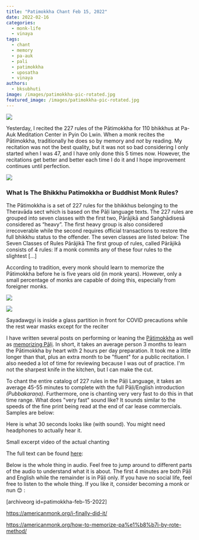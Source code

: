```yaml
---
title: "Patimokkha Chant Feb 15, 2022"
date: 2022-02-16
categories: 
  - monk-life
  - vinaya
tags: 
  - chant
  - memory
  - pa-auk
  - pali
  - patimokkha
  - uposatha
  - vinaya
authors: 
  - bksubhuti
image: /images/patimokkha-pic-rotated.jpg
featured_image: /images/patimokkha-pic-rotated.jpg
---
```


![](/images/patimokkha-pic-crop.jpg)

Yesterday, I recited the 227 rules of the Pātimokkha for 110 bhikkhus at Pa-Auk Meditation Center in Pyin Oo Lwin. When a monk recites the Pātimokkha, traditionally he does so by memory and _not_ by reading. My recitation was not the best quality, but it was not so bad considering I only started when I was 47, and I have only done this 5 times now. However, the recitations get better and better each time I do it and I hope improvement continues until perfection.

![](/images/patimokkha.jpg)

### What Is The Bhikkhu Patimokkha or Buddhist Monk Rules?

The Pātimokkha is a set of 227 rules for the bhikkhus belonging to the Theravāda sect which is based on the Pāḷi language texts. The 227 rules are grouped into seven classes with the first two, Pārājikā and Saṅghādisesā considered as “heavy”. The first heavy group is also considered irrecoverable while the second requires official transactions to restore the full bhikkhu status to the offender. The seven classes are listed below: The Seven Classes of Rules Pārājikā The first group of rules, called Pārājikā consists of 4 rules: If a monk commits any of these four rules to the slightest \[…\]

According to tradition, every monk should learn to memorize the Pātimokkha before he is five years old (in monk years). However, only a small percentage of monks are capable of doing this, especially from foreigner monks.

![](/images/patimokkha-buddha.jpg)

![](/images/patimokkha-group1.jpg)

Sayadawgyi is inside a glass partition in front for COVID precautions while the rest wear masks except for the reciter

I have written several posts on performing or leaning the [Pātimokkha](https://americanmonk.org/i-finally-did-it/) as well as [memorizing Pāḷi](https://americanmonk.org/how-to-memorize-pa%e1%b8%b7i-by-rote-method/). In short, it takes an average person 3 months to learn the Pātimokkha by heart with 2 hours per day preparation. It took me a little longer than that, plus an extra month to be "fluent" for a public recitation. I also needed a lot of time for reviewing because I was out of practice. I'm not the sharpest knife in the kitchen, but I can make the cut.

To chant the entire catalog of 227 rules in the Pāḷi Language, it takes an average 45-55 minutes to complete with the full Pāḷi/English introduction _(Pubbakaraṇa)_. Furthermore, one is chanting very very fast to do this in that time range. What does "very fast" sound like? It sounds similar to the speeds of the fine print being read at the end of car lease commercials. Samples are below:

Here is what 30 seconds looks like (with sound). You might need headphones to actually hear it.

Small excerpt video of the actual chanting

The full text can be found [here](assets/PatimokkhaRomanOnly.pdf):

Below is the whole thing in audio. Feel free to jump around to different parts of the audio to understand what it is about. The first 4 minutes are both Pāḷi and English while the remainder is in Pāḷi only. If you have no social life, feel free to listen to the whole thing. If you like it, consider becoming a monk or nun 😊 :

\[archiveorg id=patimokkha-feb-15-2022\]

https://americanmonk.org/i-finally-did-it/

https://americanmonk.org/how-to-memorize-pa%e1%b8%b7i-by-rote-method/